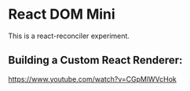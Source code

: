 # React DOM Mini

This is a react-reconciler experiment.

## Building a Custom React Renderer:
https://www.youtube.com/watch?v=CGpMlWVcHok
